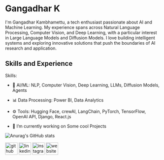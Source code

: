 


# Gangadhar K

I'm Gangadhar Kambhamettu, a tech enthusiast passionate about AI and Machine Learning. My experience spans across Natural Language Processing, Computer Vision, and Deep Learning, with a particular interest in Large Language Models and Diffusion Models. I love building intelligent systems and exploring innovative solutions that push the boundaries of AI research and application.

## Skills and Experience
Skills:
- 🤖 AI/ML: NLP, Computer Vision, Deep Learning, LLMs, Diffusion Models, Agents
  
- 📊 Data Processing: Power BI, Data Analytics
  
- ⚙️ Tools: Hugging Face, crewAI, LangChain, PyTorch, TensorFlow, OpenAI API, Django, React.js
  
- 🔭 I’m currently working on Some cool Projects

  
  
![Anurag's GitHub stats](https://github-readme-stats.vercel.app/api?username=Gangadhar24377&theme=dark&show_icons=true)


[<img src='https://cdn.jsdelivr.net/npm/simple-icons@3.0.1/icons/github.svg' alt='github' height='40'>](https://github.com/Gangadhar24377)  [<img src='https://cdn.jsdelivr.net/npm/simple-icons@3.0.1/icons/linkedin.svg' alt='linkedin' height='40'>](https://www.linkedin.com/in/gangadhar-kambhamettu/)  [<img src='https://cdn.jsdelivr.net/npm/simple-icons@3.0.1/icons/instagram.svg' alt='instagram' height='40'>](https://www.instagram.com/gangadhark_90/)  [<img src='https://cdn.jsdelivr.net/npm/simple-icons@3.0.1/icons/icloud.svg' alt='website' height='40'>](https://gangadhar24377.github.io/Gangadhar---21BCE7658/index3.html) 

